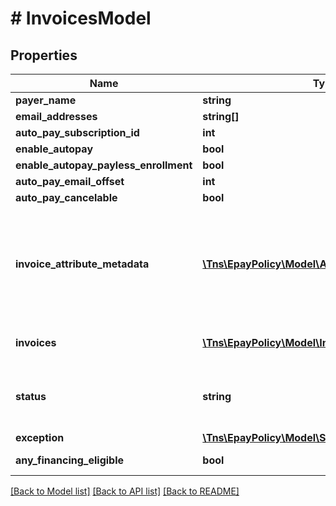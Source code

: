# # InvoicesModel

## Properties

Name | Type | Description | Notes
------------ | ------------- | ------------- | -------------
**payer_name** | **string** |  | [optional]
**email_addresses** | **string[]** |  | [optional]
**auto_pay_subscription_id** | **int** |  | [optional]
**enable_autopay** | **bool** |  | [optional]
**enable_autopay_payless_enrollment** | **bool** |  | [optional]
**auto_pay_email_offset** | **int** |  | [optional]
**auto_pay_cancelable** | **bool** |  | [optional]
**invoice_attribute_metadata** | [**\Tns\\EpayPolicy\Model\AttributeMetadataModel[]**](AttributeMetadataModel.md) | Metadata on any custom attributes that will be displayed at the invoice level. | [optional]
**invoices** | [**\Tns\\EpayPolicy\Model\InvoiceModel[]**](InvoiceModel.md) | The collection of invoices. | [optional]
**status** | **string** | Whether the referenced account was found. | [optional]
**exception** | [**\Tns\\EpayPolicy\Model\SerializableException**](SerializableException.md) |  | [optional]
**any_financing_eligible** | **bool** |  | [optional] [readonly]

[[Back to Model list]](../../README.md#models) [[Back to API list]](../../README.md#endpoints) [[Back to README]](../../README.md)
